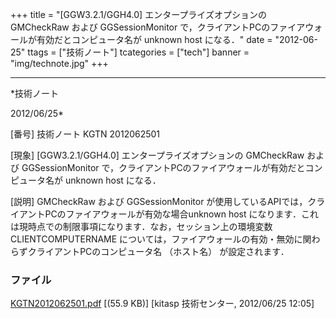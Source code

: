 ﻿+++
title = "[GGW3.2.1/GGH4.0] エンタープライズオプションの GMCheckRaw および GGSessionMonitor で，クライアントPCのファイアウォールが有効だとコンピュータ名が unknown host になる．"
date = "2012-06-25"
ttags = ["技術ノート"]
tcategories = ["tech"]
banner = "img/technote.jpg"
+++

-----------------------------------------------------------------------------------------------------------------------------

*技術ノート

2012/06/25*


[番号]
技術ノート KGTN 2012062501

[現象]
[GGW3.2.1/GGH4.0] エンタープライズオプションの GMCheckRaw および
GGSessionMonitor
で，クライアントPCのファイアウォールが有効だとコンピュータ名が unknown
host になる．

[説明]
GMCheckRaw および GGSessionMonitor
が使用しているAPIでは，クライアントPCのファイアウォールが有効な場合unknown
host
になります．これは現時点での制限事項になります．なお，セッション上の環境変数
CLIENTCOMPUTERNAME
については，ファイアウォールの有効・無効に関わらずクライアントPCのコンピュータ名
（ホスト名） が設定されます．


### ファイル

 
 


[KGTN2012062501.pdf](http://techreport.kitasp.net/attachments/download/919/KGTN2012062501.pdf)
 [(55.9 KB)] [kitasp 技術センター, 2012/06/25
12:05]


 


 

